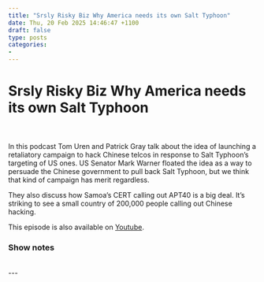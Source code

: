 ```yaml
---
title: "Srsly Risky Biz Why America needs its own Salt Typhoon"
date: Thu, 20 Feb 2025 14:46:47 +1100
draft: false
type: posts
categories: 
- 
---
```

# Srsly Risky Biz Why America needs its own Salt Typhoon

<br/>

<br/>
In this podcast Tom Uren and Patrick Gray talk about the idea of launching a retaliatory campaign to hack Chinese telcos in response to Salt Typhoon’s targeting of US ones. US Senator Mark Warner floated the idea as a way to persuade the Chinese government to pull back Salt Typhoon, but we think that kind of campaign has merit regardless.

They also discuss how Samoa’s CERT calling out APT40 is a big deal. It’s striking to see a small country of 200,000 people calling out Chinese hacking.

This episode is also available on [Youtube](https://youtu.be/DeeFucTQTiE).

### Show notes

<br/>
---
